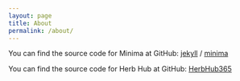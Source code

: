 ```yaml
---
layout: page
title: About
permalink: /about/
---
```


You can find the source code for Minima at GitHub:
[jekyll][jekyll-organization] /
[minima](https://github.com/jekyll/minima)

You can find the source code for Herb Hub at GitHub:
[HerbHub365](https://github.com/barbera01/HerbHub365)

[jekyll-organization]: https://github.com/barbera01/HerbHub365
